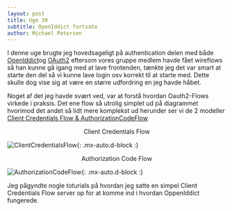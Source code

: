 ```yaml
---
layout: post
title: Uge 39
subtitle: OpenIddict fortsate
author: Michael Petersen
---
```

I denne uge brugte jeg hovedsageligt på authentication delen med både 
[OpenIddict](https://documentation.openiddict.com/)og [OAuth2](https://datatracker.ietf.org/doc/html/rfc6749) 
eftersom vores gruppe medlem havde fået wireflows så han kunne gå igang med at lave frontenden, 
tænkte jeg det var smart at starte den del så vi kunne lave login osv korrekt til at starte med. 
Dette skulle dog vise sig at være en større udfordring en jeg havde håbet. 

Noget af det jeg havde svært ved, var at forstå hvordan Oauth2-Flows virkede i praksis. Det ene flow så utrolig simplet ud
på diagrammet hvorimod det andet så lidt mere komplekst ud herunder ser vi de 2 modeller [Client Credentials Flow & AuthorizationCodeFlow](https://documentation.openiddict.com/guides/choosing-the-right-flow)


<div style="text-align: center;">
  Client Credentials Flow
</div>

![ClientCredentialsFlow](https://documentation.openiddict.com/assets/client-credentials-flow.PGVEGQMx.png){: .mx-auto.d-block :} 

<div style="text-align: center;">
  Authorization Code Flow
</div>

![AuthorizationCodeFlow](https://documentation.openiddict.com/assets/authorization-code-flow.Dff4evnO.png){: .mx-auto.d-block :}

Jeg pågyndte nogle toturials på hvordan jeg satte en simpel Client Credentials Flow server op for at komme ind i hvordan
OppenIddict fungerede.

